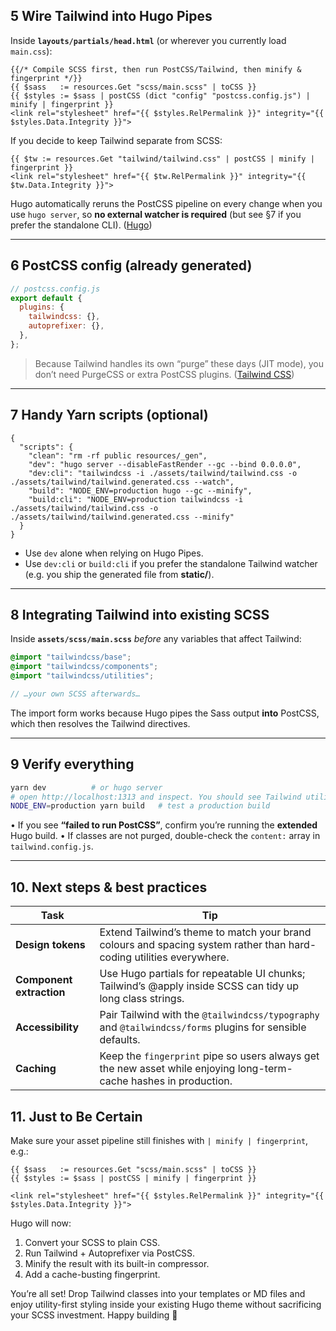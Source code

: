 ## 5 Wire Tailwind into Hugo Pipes

Inside **`layouts/partials/head.html`** (or wherever you currently load `main.css`):

```gohtml
{{/* Compile SCSS first, then run PostCSS/Tailwind, then minify & fingerprint */}}
{{ $sass   := resources.Get "scss/main.scss" | toCSS }}
{{ $styles := $sass | postCSS (dict "config" "postcss.config.js") | minify | fingerprint }}
<link rel="stylesheet" href="{{ $styles.RelPermalink }}" integrity="{{ $styles.Data.Integrity }}">
```

If you decide to keep Tailwind separate from SCSS:

```gohtml
{{ $tw := resources.Get "tailwind/tailwind.css" | postCSS | minify | fingerprint }}
<link rel="stylesheet" href="{{ $tw.RelPermalink }}" integrity="{{ $tw.Data.Integrity }}">
```

Hugo automatically reruns the PostCSS pipeline on every change when you use `hugo server`, so **no external watcher is required** (but see §7 if you prefer the standalone CLI). ([Hugo][3])

---

## 6 PostCSS config (already generated)

```js
// postcss.config.js
export default {
  plugins: {
    tailwindcss: {},
    autoprefixer: {},
  },
};
```

> Because Tailwind handles its own “purge” these days (JIT mode), you don’t need PurgeCSS or extra PostCSS plugins. ([Tailwind CSS][4])

---

## 7 Handy Yarn scripts (optional)

```jsonc
{
  "scripts": {
    "clean": "rm -rf public resources/_gen",
    "dev": "hugo server --disableFastRender --gc --bind 0.0.0.0",
    "dev:cli": "tailwindcss -i ./assets/tailwind/tailwind.css -o ./assets/tailwind/tailwind.generated.css --watch",
    "build": "NODE_ENV=production hugo --gc --minify",
    "build:cli": "NODE_ENV=production tailwindcss -i ./assets/tailwind/tailwind.css -o ./assets/tailwind/tailwind.generated.css --minify"
  }
}
```

- Use `dev` alone when relying on Hugo Pipes.
- Use `dev:cli` or `build:cli` if you prefer the standalone Tailwind watcher (e.g. you ship the generated file from **static/**).

---

## 8 Integrating Tailwind into existing SCSS

Inside **`assets/scss/main.scss`** _before_ any variables that affect Tailwind:

```scss
@import "tailwindcss/base";
@import "tailwindcss/components";
@import "tailwindcss/utilities";

// …your own SCSS afterwards…
```

The import form works because Hugo pipes the Sass output **into** PostCSS, which then resolves the Tailwind directives.

---

## 9 Verify everything

```bash
yarn dev          # or hugo server
# open http://localhost:1313 and inspect. You should see Tailwind utility classes working.
NODE_ENV=production yarn build   # test a production build
```

• If you see **“failed to run PostCSS”**, confirm you’re running the **extended** Hugo build.
• If classes are not purged, double-check the `content:` array in `tailwind.config.js`.

---

## 10. Next steps & best practices

| Task                     | Tip                                                                                                                  |
| ------------------------ | -------------------------------------------------------------------------------------------------------------------- |
| **Design tokens**        | Extend Tailwind’s theme to match your brand colours and spacing system rather than hard-coding utilities everywhere. |
| **Component extraction** | Use Hugo partials for repeatable UI chunks; Tailwind’s @apply inside SCSS can tidy up long class strings.            |
| **Accessibility**        | Pair Tailwind with the `@tailwindcss/typography` and `@tailwindcss/forms` plugins for sensible defaults.             |
| **Caching**              | Keep the `fingerprint` pipe so users always get the new asset while enjoying long-term-cache hashes in production.   |

## 11. Just to Be Certain

Make sure your asset pipeline still finishes with `| minify | fingerprint`, e.g.:

```gohtml
{{ $sass   := resources.Get "scss/main.scss" | toCSS }}
{{ $styles := $sass | postCSS | minify | fingerprint }}

<link rel="stylesheet" href="{{ $styles.RelPermalink }}" integrity="{{ $styles.Data.Integrity }}">
```

Hugo will now:

1. Convert your SCSS to plain CSS.
2. Run Tailwind + Autoprefixer via PostCSS.
3. Minify the result with its built-in compressor.
4. Add a cache-busting fingerprint.

You’re all set! Drop Tailwind classes into your templates or MD files and enjoy utility-first styling inside your existing Hugo theme without sacrificing your SCSS investment. Happy building 🎉

[1]: https://tailwindcss.com/docs/installation/tailwind-cli?utm_source=chatgpt.com "Tailwind CLI - Installation"
[2]: https://tailwindcss-v0.netlify.app/docs/installation/?utm_source=chatgpt.com "Installation - Tailwind CSS"
[3]: https://gohugo.io/functions/css/tailwindcss/?utm_source=chatgpt.com "css.TailwindCSS - Hugo"
[4]: https://tailwindcss.com/blog/standalone-cli?utm_source=chatgpt.com "Standalone CLI: Use Tailwind CSS without Node.js"
